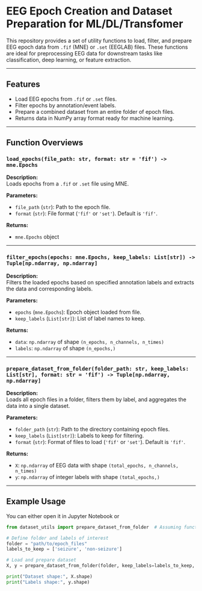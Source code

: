 # EEG Epoch Creation and Dataset Preparation for ML/DL/Transfomer

This repository provides a set of utility functions to load, filter, and prepare EEG epoch data from `.fif` (MNE) or `.set` (EEGLAB) files. These functions are ideal for preprocessing EEG data for downstream tasks like classification, deep learning, or feature extraction.

---

## Features

- Load EEG epochs from `.fif` or `.set` files.
- Filter epochs by annotation/event labels.
- Prepare a combined dataset from an entire folder of epoch files.
- Returns data in NumPy array format ready for machine learning.

---

## Function Overviews

### `load_epochs(file_path: str, format: str = 'fif') -> mne.Epochs`

**Description:**  
Loads epochs from a `.fif` or `.set` file using MNE.

**Parameters:**
- `file_path` (`str`): Path to the epoch file.
- `format` (`str`): File format (`'fif'` or `'set'`). Default is `'fif'`.

**Returns:**  
- `mne.Epochs` object

---

### `filter_epochs(epochs: mne.Epochs, keep_labels: List[str]) -> Tuple[np.ndarray, np.ndarray]`

**Description:**  
Filters the loaded epochs based on specified annotation labels and extracts the data and corresponding labels.

**Parameters:**
- `epochs` (`mne.Epochs`): Epoch object loaded from file.
- `keep_labels` (`List[str]`): List of label names to keep.

**Returns:**  
- `data`: `np.ndarray` of shape `(n_epochs, n_channels, n_times)`
- `labels`: `np.ndarray` of shape `(n_epochs,)`

---

### `prepare_dataset_from_folder(folder_path: str, keep_labels: List[str], format: str = 'fif') -> Tuple[np.ndarray, np.ndarray]`

**Description:**  
Loads all epoch files in a folder, filters them by label, and aggregates the data into a single dataset.

**Parameters:**
- `folder_path` (`str`): Path to the directory containing epoch files.
- `keep_labels` (`List[str]`): Labels to keep for filtering.
- `format` (`str`): Format of files to load (`'fif'` or `'set'`). Default is `'fif'`.

**Returns:**
- `X`: `np.ndarray` of EEG data with shape `(total_epochs, n_channels, n_times)`
- `y`: `np.ndarray` of integer labels with shape `(total_epochs,)`

---

## Example Usage

You can either open it in Jupyter Notebook 
or 

```python
from dataset_utils import prepare_dataset_from_folder  # Assuming functions are in dataset_utils.py

# Define folder and labels of interest
folder = "path/to/epoch_files"
labels_to_keep = ['seizure', 'non-seizure']

# Load and prepare dataset
X, y = prepare_dataset_from_folder(folder, keep_labels=labels_to_keep, format='fif')

print("Dataset shape:", X.shape)
print("Labels shape:", y.shape)

